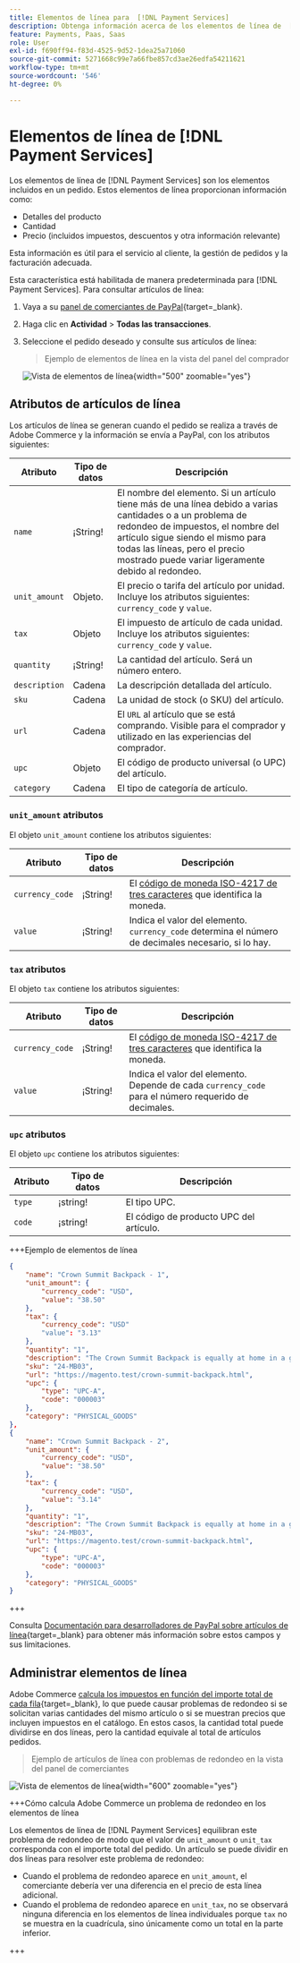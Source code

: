 ```yaml
---
title: Elementos de línea para  [!DNL Payment Services]
description: Obtenga información acerca de los elementos de línea de  [!DNL Payment Services]  y cómo ver los elementos de línea en el panel de comerciantes.
feature: Payments, Paas, Saas
role: User
exl-id: f690ff94-f83d-4525-9d52-1dea25a71060
source-git-commit: 5271668c99e7a66fbe857cd3ae26edfa54211621
workflow-type: tm+mt
source-wordcount: '546'
ht-degree: 0%

---
```


# Elementos de línea de [!DNL Payment Services]

Los elementos de línea de [!DNL Payment Services] son los elementos incluidos en un pedido. Estos elementos de línea proporcionan información como:

* Detalles del producto
* Cantidad
* Precio (incluidos impuestos, descuentos y otra información relevante)

Esta información es útil para el servicio al cliente, la gestión de pedidos y la facturación adecuada.

Esta característica está habilitada de manera predeterminada para [!DNL Payment Services]. Para consultar artículos de línea:

1. Vaya a su [panel de comerciantes de PayPal](https://www.paypal.com/merchant/){target=_blank}.

1. Haga clic en **Actividad** > **Todas las transacciones**.

1. Seleccione el pedido deseado y consulte sus artículos de línea:

   > Ejemplo de elementos de línea en la vista del panel del comprador

   ![Vista de elementos de línea](assets/paypal-shopper-dashboard-line-items-view.png){width="500" zoomable="yes"}

## Atributos de artículos de línea

Los artículos de línea se generan cuando el pedido se realiza a través de Adobe Commerce y la información se envía a PayPal, con los atributos siguientes:

| Atributo | Tipo de datos | Descripción |
| --- | --- | --- |
| `name` | ¡String! | El nombre del elemento. Si un artículo tiene más de una línea debido a varias cantidades o a un problema de redondeo de impuestos, el nombre del artículo sigue siendo el mismo para todas las líneas, pero el precio mostrado puede variar ligeramente debido al redondeo. |
| `unit_amount` | Objeto. | El precio o tarifa del artículo por unidad. Incluye los atributos siguientes: `currency_code` y `value`. |
| `tax` | Objeto | El impuesto de artículo de cada unidad. Incluye los atributos siguientes: `currency_code` y `value`. |
| `quantity` | ¡String! | La cantidad del artículo. Será un número entero. |
| `description` | Cadena | La descripción detallada del artículo. |
| `sku` | Cadena | La unidad de stock (o SKU) del artículo. |
| `url` | Cadena | El `URL` al artículo que se está comprando. Visible para el comprador y utilizado en las experiencias del comprador. |
| `upc` | Objeto | El código de producto universal (o UPC) del artículo. |
| `category` | Cadena | El tipo de categoría de artículo. |

### `unit_amount` atributos

El objeto `unit_amount` contiene los atributos siguientes:

| Atributo | Tipo de datos | Descripción |
| --- | --- | --- |
| `currency_code` | ¡String! | El [código de moneda ISO-4217 de tres caracteres](https://developer.paypal.com/api/rest/reference/currency-codes/) que identifica la moneda. |
| `value` | ¡String! | Indica el valor del elemento. `currency_code` determina el número de decimales necesario, si lo hay. |

### `tax` atributos

El objeto `tax` contiene los atributos siguientes:

| Atributo | Tipo de datos | Descripción |
| --- | --- | --- |
| `currency_code` | ¡String! | El [código de moneda ISO-4217 de tres caracteres](https://developer.paypal.com/api/rest/reference/currency-codes/) que identifica la moneda. |
| `value` | ¡String! | Indica el valor del elemento. Depende de cada `currency_code` para el número requerido de decimales. |

### `upc` atributos

El objeto `upc` contiene los atributos siguientes:

| Atributo | Tipo de datos | Descripción |
| --- | --- | --- |
| `type` | ¡string! | El tipo UPC. |
| `code` | ¡string! | El código de producto UPC del artículo. |

+++Ejemplo de elementos de línea

```json
{
    "name": "Crown Summit Backpack - 1",
    "unit_amount": {
        "currency_code": "USD",
        "value": "38.50"
    },
    "tax": {
        "currency_code": "USD"
        "value": "3.13"
    },
    "quantity": "1",
    "description": "The Crown Summit Backpack is equally at home in a gym locker, study cube or a pup tent, so be sure yours is packed with books,",
    "sku": "24-MB03",
    "url": "https://magento.test/crown-summit-backpack.html",
    "upc": {
        "type": "UPC-A",
        "code": "000003"
    },
    "category": "PHYSICAL_GOODS"
},
{
    "name": "Crown Summit Backpack - 2",
    "unit_amount": {
        "currency_code": "USD",
        "value": "38.50"
    },
    "tax": {
        "currency_code": "USD",
        "value": "3.14"
    },
    "quantity": "1",
    "description": "The Crown Summit Backpack is equally at home in a gym locker, study cube or a pup tent, so be sure yours is packed with books,",
    "sku": "24-MB03",
    "url": "https://magento.test/crown-summit-backpack.html",
    "upc": {
        "type": "UPC-A",
        "code": "000003"
    },
    "category": "PHYSICAL_GOODS"
}
```

+++

Consulta [Documentación para desarrolladores de PayPal sobre artículos de línea](https://developer.paypal.com/docs/api/orders/v2/#definition-line_item){target=_blank} para obtener más información sobre estos campos y sus limitaciones.

## Administrar elementos de línea

Adobe Commerce [calcula los impuestos en función del importe total de cada fila](https://experienceleague.adobe.com/en/docs/commerce-admin/stores-sales/site-store/taxes/taxes#warning-messages){target=_blank}, lo que puede causar problemas de redondeo si se solicitan varias cantidades del mismo artículo o si se muestran precios que incluyen impuestos en el catálogo. En estos casos, la cantidad total puede dividirse en dos líneas, pero la cantidad equivale al total de artículos pedidos.

> Ejemplo de artículos de línea con problemas de redondeo en la vista del panel de comerciantes

![Vista de elementos de línea](assets/line-items-example.png){width="600" zoomable="yes"}

+++Cómo calcula Adobe Commerce un problema de redondeo en los elementos de línea

Los elementos de línea de [!DNL Payment Services] equilibran este problema de redondeo de modo que el valor de `unit_amount` o `unit_tax` corresponda con el importe total del pedido. Un artículo se puede dividir en dos líneas para resolver este problema de redondeo:

* Cuando el problema de redondeo aparece en `unit_amount`, el comerciante debería ver una diferencia en el precio de esta línea adicional.
* Cuando el problema de redondeo aparece en `unit_tax`, no se observará ninguna diferencia en los elementos de línea individuales porque `tax` no se muestra en la cuadrícula, sino únicamente como un total en la parte inferior.

+++
